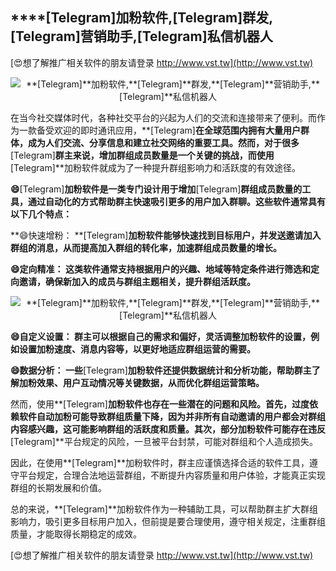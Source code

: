 ## ****[Telegram]**加粉软件,**[Telegram]**群发,**[Telegram]**营销助手,**[Telegram]**私信机器人**

[😍想了解推广相关软件的朋友请登录 http://www.vst.tw](http://www.vst.tw)

 <center><img src="https://vst.tw/MP4/tuiguang/png/1.png" alt="**[Telegram]**加粉软件,**[Telegram]**群发,**[Telegram]**营销助手,**[Telegram]**私信机器人"></center>

在当今社交媒体时代，各种社交平台的兴起为人们的交流和连接带来了便利。而作为一款备受欢迎的即时通讯应用，**[Telegram]**在全球范围内拥有大量用户群体，成为人们交流、分享信息和建立社交网络的重要工具。然而，对于很多**[Telegram]**群主来说，增加群组成员数量是一个关键的挑战，而使用**[Telegram]**加粉软件就成为了一种提升群组影响力和活跃度的有效途径。

**😄**[Telegram]**加粉软件是一类专门设计用于增加**[Telegram]**群组成员数量的工具，通过自动化的方式帮助群主快速吸引更多的用户加入群聊。这些软件通常具有以下几个特点：**

**😄快速增粉： **[Telegram]**加粉软件能够快速找到目标用户，并发送邀请加入群组的消息，从而提高加入群组的转化率，加速群组成员数量的增长。**

**😄定向精准： 这类软件通常支持根据用户的兴趣、地域等特定条件进行筛选和定向邀请，确保新加入的成员与群组主题相关，提升群组活跃度。**

 <center><img src="https://vst.tw/MP4/tuiguang/png/1.png" alt="**[Telegram]**加粉软件,**[Telegram]**群发,**[Telegram]**营销助手,**[Telegram]**私信机器人"></center>

**😄自定义设置： 群主可以根据自己的需求和偏好，灵活调整加粉软件的设置，例如设置加粉速度、消息内容等，以更好地适应群组运营的需要。**

**😄数据分析： 一些**[Telegram]**加粉软件还提供数据统计和分析功能，帮助群主了解加粉效果、用户互动情况等关键数据，从而优化群组运营策略。**

然而，使用**[Telegram]**加粉软件也存在一些潜在的问题和风险。首先，过度依赖软件自动加粉可能导致群组质量下降，因为并非所有自动邀请的用户都会对群组内容感兴趣，这可能影响群组的活跃度和质量。其次，部分加粉软件可能存在违反**[Telegram]**平台规定的风险，一旦被平台封禁，可能对群组和个人造成损失。

因此，在使用**[Telegram]**加粉软件时，群主应谨慎选择合适的软件工具，遵守平台规定，合理合法地运营群组，不断提升内容质量和用户体验，才能真正实现群组的长期发展和价值。

总的来说，**[Telegram]**加粉软件作为一种辅助工具，可以帮助群主扩大群组影响力，吸引更多目标用户加入，但前提是要合理使用，遵守相关规定，注重群组质量，才能取得长期稳定的成效。

[😍想了解推广相关软件的朋友请登录 http://www.vst.tw](http://www.vst.tw)



